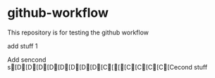 # github-workflow
This repository is for testing the github workflow

add stuff 1


Add sencond s[D[D[D[D[D[D[D[D[C[[[C[C[C[C[Cecond stuff
